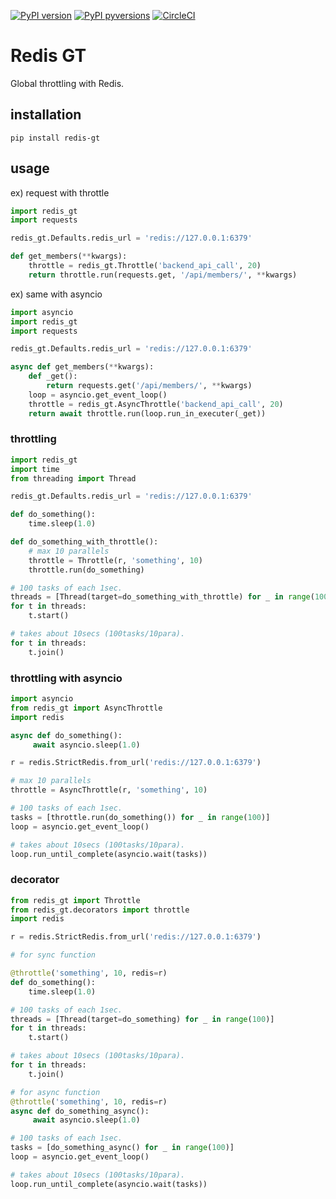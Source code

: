[![PyPI version](https://badge.fury.io/py/redis-gt.svg)](https://badge.fury.io/py/redis-gt)
[![PyPI pyversions](https://img.shields.io/pypi/pyversions/redis-gt.svg)](https://pypi.python.org/pypi/redis-gt/)
[![CircleCI](https://circleci.com/gh/sukobuto/python-redis-gt.svg?style=svg)](https://circleci.com/gh/sukobuto/python-redis-gt)

# Redis GT
Global throttling with Redis.

## installation

```
pip install redis-gt
```

## usage

ex) request with throttle

```python
import redis_gt
import requests

redis_gt.Defaults.redis_url = 'redis://127.0.0.1:6379'

def get_members(**kwargs):
    throttle = redis_gt.Throttle('backend_api_call', 20)
    return throttle.run(requests.get, '/api/members/', **kwargs)
```

ex) same with asyncio

```python
import asyncio
import redis_gt
import requests

redis_gt.Defaults.redis_url = 'redis://127.0.0.1:6379'

async def get_members(**kwargs):
    def _get():
        return requests.get('/api/members/', **kwargs)
    loop = asyncio.get_event_loop()
    throttle = redis_gt.AsyncThrottle('backend_api_call', 20)
    return await throttle.run(loop.run_in_executer(_get))
```

### throttling

```python
import redis_gt
import time
from threading import Thread

redis_gt.Defaults.redis_url = 'redis://127.0.0.1:6379'

def do_something():
    time.sleep(1.0)

def do_something_with_throttle():
    # max 10 parallels
    throttle = Throttle(r, 'something', 10)
    throttle.run(do_something)

# 100 tasks of each 1sec.
threads = [Thread(target=do_something_with_throttle) for _ in range(100)]
for t in threads:
    t.start()

# takes about 10secs (100tasks/10para).
for t in threads:
    t.join()
```

### throttling with asyncio

```python
import asyncio
from redis_gt import AsyncThrottle
import redis

async def do_something():
     await asyncio.sleep(1.0)

r = redis.StrictRedis.from_url('redis://127.0.0.1:6379')

# max 10 parallels
throttle = AsyncThrottle(r, 'something', 10)

# 100 tasks of each 1sec.
tasks = [throttle.run(do_something()) for _ in range(100)]
loop = asyncio.get_event_loop()

# takes about 10secs (100tasks/10para).
loop.run_until_complete(asyncio.wait(tasks))
```

### decorator

```python
from redis_gt import Throttle
from redis_gt.decorators import throttle
import redis

r = redis.StrictRedis.from_url('redis://127.0.0.1:6379')

# for sync function

@throttle('something', 10, redis=r)
def do_something():
    time.sleep(1.0)

# 100 tasks of each 1sec.
threads = [Thread(target=do_something) for _ in range(100)]
for t in threads:
    t.start()

# takes about 10secs (100tasks/10para).
for t in threads:
    t.join()

# for async function
@throttle('something', 10, redis=r)
async def do_something_async():
     await asyncio.sleep(1.0)

# 100 tasks of each 1sec.
tasks = [do_something_async() for _ in range(100)]
loop = asyncio.get_event_loop()

# takes about 10secs (100tasks/10para).
loop.run_until_complete(asyncio.wait(tasks))
```
